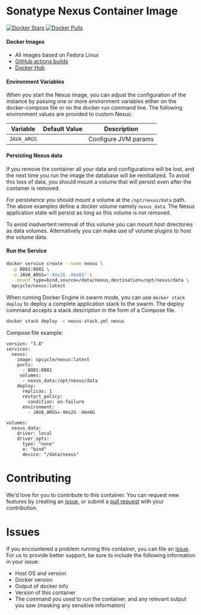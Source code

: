 # Sonatype Nexus Container Image

[![Docker Stars](https://img.shields.io/docker/stars/opcycle/nexus.svg?style=flat-square)](https://hub.docker.com/r/opcycle/nexus) 
[![Docker Pulls](https://img.shields.io/docker/pulls/opcycle/nexus.svg?style=flat-square)](https://hub.docker.com/r/opcycle/nexus)

#### Docker Images

- All images based on Fedora Linux
- [GitHub actions builds](https://github.com/opcycle/nexus/actions) 
- [Docker Hub](https://hub.docker.com/r/opcycle/nexus)


#### Environment Variables
When you start the Nexus image, you can adjust the configuration of the instance by passing one or more environment variables either on the docker-compose file or on the docker run command line. The following environment values are provided to custom Nexus:

| Variable                  | Default Value | Description                     |
| ------------------------- | ------------- | ------------------------------- |
| `JAVA_ARGS`               |               | Configure JVM params            |

#### Persisting Nexus data

If you remove the container all your data and configurations will be lost, and the next time you run the image the database will be reinitialized. To avoid this loss of data, you should mount a volume that will persist even after the container is removed.

For persistence you should mount a volume at the `/opt/nexus/data` path. The above examples define a docker volume namely `nexus_data`. The Nexus application state will persist as long as this volume is not removed.

To avoid inadvertent removal of this volume you can mount host directories as data volumes. Alternatively you can make use of volume plugins to host the volume data.

#### Run the Service

```bash
docker service create --name nexus \
  -p 8081:8081 \
  -e JAVA_ARGS="-Xms2G -Xmx6G" \
  --mount type=bind,source=/data/nexus,destination=/opt/nexus/data \
  opcycle/nexus:latest
```

When running Docker Engine in swarm mode, you can use `docker stack deploy` to deploy a complete application stack to the swarm. The deploy command accepts a stack description in the form of a Compose file.

```bash
docker stack deploy -c nexus-stack.yml nexus
```

Compose file example:
```
version: "3.8"
services:
  nexus:
    image: opcycle/nexus:latest
    ports:
      - 8081:8081
     volumes:
      - nexus_data:/opt/nexus/data
    deploy:
      replicas: 1
      restart_policy:
        condition: on-failure
      environment:
        - JAVA_ARGS=-Xms2G -Xmx6G

volumes:
  nexus_data:
    driver: local
    driver_opts:
      type: "none"
      o: "bind"
      device: "/data/nexus"
```


# Contributing
We'd love for you to contribute to this container. You can request new features by creating an [issue](https://github.com/opcycle/docker-nexus/issues), or submit a [pull request](https://github.com/opcycle/docker-nexus/pulls) with your contribution.

# Issues
If you encountered a problem running this container, you can file an [issue](https://github.com/opcycle/docker-nexus/issues). For us to provide better support, be sure to include the following information in your issue:

- Host OS and version
- Docker version
- Output of docker info
- Version of this container
- The command you used to run the container, and any relevant output you saw (masking any sensitive information)
